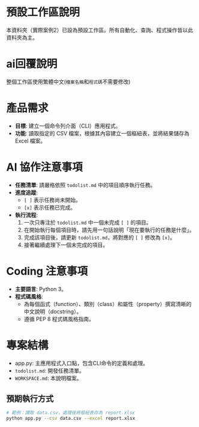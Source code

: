 # 預設工作區說明

本資料夾（實際案例2）已設為預設工作區。所有自動化、查詢、程式操作皆以此資料夾為主。

# ai回覆說明

整個工作區使用繁體中文(`檔案名稱`和`程式碼`不需要修改)

# 產品需求

- **目標**: 建立一個命令列介面（CLI）應用程式。
- **功能**: 讀取指定的 CSV 檔案，根據其內容建立一個樞紐表，並將結果儲存為 Excel 檔案。

# AI 協作注意事項

- **任務清單**: 請嚴格依照 `todolist.md` 中的項目順序執行任務。
- **進度追蹤**:
    - `[ ]` 表示任務尚未開始。
    - `[x]` 表示任務已完成。
- **執行流程**:
    1.  一次只專注於 `todolist.md` 中一個未完成 `[ ]` 的項目。
    2.  在開始執行每個項目時，請先用一句話說明「現在要執行的任務是什麼」。
    3.  完成該項目後，請更新 `todolist.md`，將對應的 `[ ]` 修改為 `[x]`。
    4.  接著繼續處理下一個未完成的項目。

# Coding 注意事項

- **主要語言**: Python 3。
- **程式碼風格**:
    - 為每個函式（function）、類別（class）和屬性（property）撰寫清晰的中文說明（docstring）。
    - 遵循 PEP 8 程式碼風格指南。

# 專案結構
- app.py: 主應用程式入口點，包含CLI命令的定義和處理。
- `todolist.md`: 開發任務清單。
- `WORKSPACE.md`: 本說明檔案。

## 預期執行方式

```bash
# 範例：讀取 data.csv，處理後將樞紐表存為 report.xlsx
python app.py --csv data.csv --excel report.xlsx
```